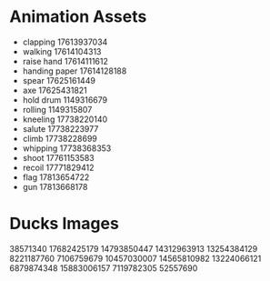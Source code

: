 # Animation Assets
- clapping 17613937034
- walking 17614104313
- raise hand 17614111612
- handing paper 17614128188
- spear 17625161449
- axe 17625431821
- hold drum 1149316679
- rolling 1149315807
- kneeling 17738220140
- salute 17738223977
- climb 17738228699
- whipping 17738368353
- shoot 17761153583
- recoil 17771829412
- flag 17813654722
- gun 17813668178
# Ducks Images
38571340
17682425179
14793850447
14312963913
13254384129
8221187760
7106759679
10457030007
14565810982
13224066121
6879874348
15883006157
7119782305
52557690